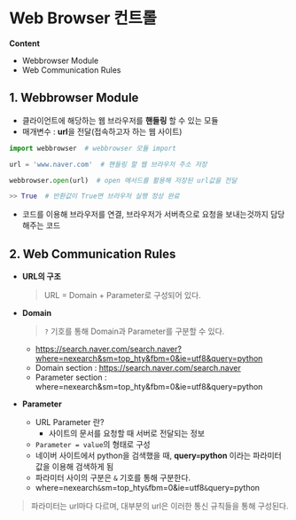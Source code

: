 # Web Browser 컨트롤
**Content**
- Webbrowser Module
- Web Communication Rules

## 1. Webbrowser Module
- 클라이언트에 해당하는 웹 브라우저를 **핸들링** 할 수 있는 모듈
- 매개변수 : **url**을 전달(접속하고자 하는 웹 사이트)
```python
import webbrowser  # webbrowser 모듈 import

url = 'www.naver.com'  # 핸들링 할 웹 브라우저 주소 저장

webbrowser.open(url)  # open 메서드를 활용해 저장된 url값을 전달

>> True  # 반환값이 True면 브라우저 실행 정상 완료
```
- 코드를 이용해 브라우저를 연결, 브라우저가 서버측으로 요청을 보내는것까지 담당해주는 코드

## 2. Web Communication Rules
- **URL의 구조**
    > URL = Domain + Parameter로 구성되어 있다.

- **Domain**
    >  `?` 기호를 통해 Domain과 Parameter를 구분할 수 있다.
  - https://search.naver.com/search.naver?where=nexearch&sm=top_hty&fbm=0&ie=utf8&query=python
  - Domain section : https://search.naver.com/search.naver
  - Parameter section : where=nexearch&sm=top_hty&fbm=0&ie=utf8&query=python

- **Parameter**
  - URL Parameter 란?
    - 사이트의 문서를 요청할 때 서버로 전달되는 정보
  - `Parameter = value`의 형태로 구성
  - 네이버 사이트에서 python을 검색했을 때, **query`=`python** 이라는 파라미터 값을 이용해 검색하게 됨
  - 파라미터 사이의 구분은 `&` 기호를 통해 구분한다.
  - where=nexearch`&`sm=top_hty`&`fbm=0&ie=utf8`&`query=python

> 파라미터는 url마다 다르며, 대부분의 url은 이러한 통신 규칙들을 통해 구성된다.